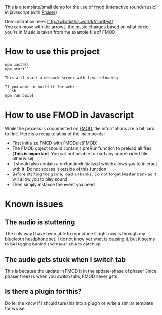 This is a template/small demo for the use of [fmod](https://fmod.com) (interactive sound/music) in javascript (with [Phaser](https://phaser.io/phaser3))

Demonstration here: <http://whatisthis.world/fmodtest/>  
You can move with the arrows, the music changes based on what circle you're in
Music is taken from the example file of FMOD

How to use this project
===
```sh
npm install
npm start```

This will start a webpack server with live reloading

If you want to build it for web:
```sh
npm run build
```

How to use FMOD in Javascript
===
While the process is documented on [FMOD](https://fmod.com/resources/documentation-api?version=2.1&page=platforms-html5.html), the informations are a bit hard to find.
Here is a recapitulation of the main points:

- First initialize FMOD with FMODule(FMOD)
- The FMOD object should contain a preRun function to preload all files (__This is important__. You will not be able to load any unpreloaded file otherwise)
- It should also contain a onRuntimeInitialized which allows you to interact with it. Do not access it outside of this function
- Before starting the game, load all banks. Do not forget Master.bank as it will allow you to play sound
- Then simply instance the event you need


Known issues
===

The audio is stuttering
---
The only way I have been able to reproduce it right now is through my bluetooth headphone set.
I do not know yet what is causing it, but it seems to be lagging behind and never able to catch up

The audio gets stuck when I switch tab
---
This is because the update in FMOD is in the update-phase of phaser
Since phaser freezes when you switch tabs, FMOD never gets 

Is there a plugin for this?
---
Do let me know if I should turn this into a plugin or write a similar template for wwise

